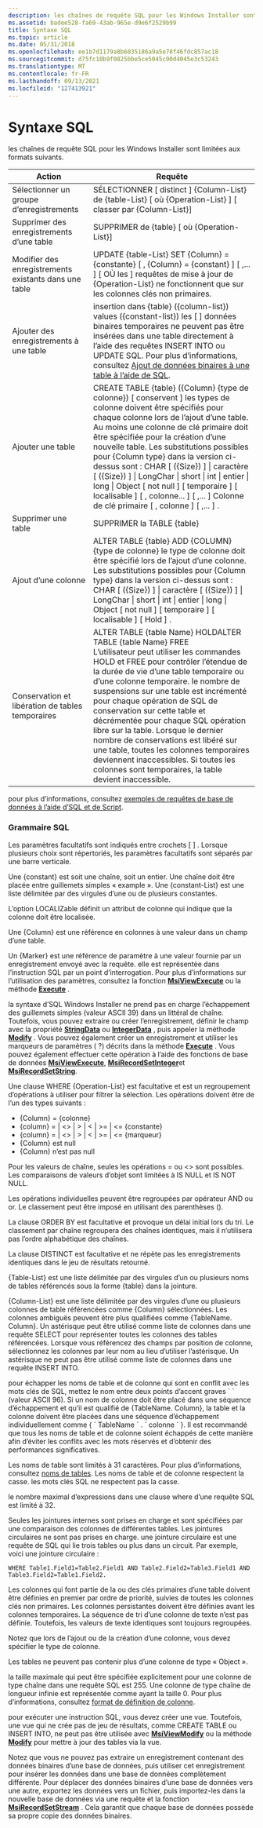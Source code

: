 ```yaml
---
description: les chaînes de requête SQL pour les Windows Installer sont limitées aux formats suivants.
ms.assetid: badee528-fa69-43ab-965e-d9e6f2529b99
title: Syntaxe SQL
ms.topic: article
ms.date: 05/31/2018
ms.openlocfilehash: ee1b7d1179a8b6035186a9a5e78f46fdc857ac18
ms.sourcegitcommit: d75fc10b9f0825bbe5ce5045c90d4045e3c53243
ms.translationtype: MT
ms.contentlocale: fr-FR
ms.lasthandoff: 09/13/2021
ms.locfileid: "127413921"
---
```

# <a name="sql-syntax"></a>Syntaxe SQL

les chaînes de requête SQL pour les Windows Installer sont limitées aux formats suivants.



| Action                             | Requête                                                                                                                                                                                                                                                                                                                                                                                                                                                                                                          |
|------------------------------------|----------------------------------------------------------------------------------------------------------------------------------------------------------------------------------------------------------------------------------------------------------------------------------------------------------------------------------------------------------------------------------------------------------------------------------------------------------------------------------------------------------------|
| Sélectionner un groupe d’enregistrements          | SÉLECTIONNER \[ distinct \] {Column-List} de {table-List} \[ où {Operation-List} \] \[ classer par {Column-List}\]                                                                                                                                                                                                                                                                                                                                                                                                       |
| Supprimer des enregistrements d’une table        | SUPPRIMER de {table} \[ où {Operation-List}\]                                                                                                                                                                                                                                                                                                                                                                                                                                                                 |
| Modifier des enregistrements existants dans une table | UPDATE {table-List} SET {Column} = {constante} \[ , {Column} = {constant} \] \[ ,... \] \[ OÙ les \] requêtes de mise à jour de {Operation-List} ne fonctionnent que sur les colonnes clés non primaires.<br/>                                                                                                                                                                                                                                                                                                                                      |
| Ajouter des enregistrements à une table             | insertion dans {table} ({column-list}) values ({constant-list}) les \[ \] données binaires temporaires ne peuvent pas être insérées dans une table directement à l’aide des requêtes INSERT INTO ou UPDATE SQL. Pour plus d’informations, consultez [Ajout de données binaires à une table à l’aide de SQL](adding-binary-data-to-a-table-using-sql.md).<br/>                                                                                                                                                                                                       |
| Ajouter une table                        | CREATE TABLE {table} ({Column} {type de colonne}) \[ conservent \] les types de colonne doivent être spécifiés pour chaque colonne lors de l’ajout d’une table. Au moins une colonne de clé primaire doit être spécifiée pour la création d’une nouvelle table. Les substitutions possibles pour {Column type} dans la version ci-dessus sont : CHAR \[ ({Size}) \] \| caractère \[ ({Size}) \] \| LongChar \| short \| int \| entier \| long \| Object \[ not null \] \[ temporaire \] \[ localisable \] \[ , colonne... \] \[ ,... \] Colonne de clé primaire \[ , colonne \] \[ ,... \] .<br/> |
| Supprimer une table                     | SUPPRIMER la TABLE {table}                                                                                                                                                                                                                                                                                                                                                                                                                                                                                             |
| Ajout d’une colonne                       | ALTER TABLE {table} ADD {COLUMN} {type de colonne} le type de colonne doit être spécifié lors de l’ajout d’une colonne. Les substitutions possibles pour {Column type} dans la version ci-dessus sont : CHAR \[ ({Size}) \] \| caractère \[ ({Size}) \] \| LongChar \| short \| int \| entier \| long \| Object \[ not null \] \[ temporaire \] \[ localisable \] \[ Hold \] .<br/>                                                                                                                                                                  |
| Conservation et libération de tables temporaires     | ALTER TABLE {table Name} HOLDALTER TABLE {table Name} FREE<br/> L’utilisateur peut utiliser les commandes HOLD et FREE pour contrôler l’étendue de la durée de vie d’une table temporaire ou d’une colonne temporaire. le nombre de suspensions sur une table est incrémenté pour chaque opération de SQL de conservation sur cette table et décrémentée pour chaque SQL opération libre sur la table. Lorsque le dernier nombre de conservations est libéré sur une table, toutes les colonnes temporaires deviennent inaccessibles. Si toutes les colonnes sont temporaires, la table devient inaccessible.<br/>     |



 

pour plus d’informations, consultez [exemples de requêtes de base de données à l’aide d’SQL et de Script](examples-of-database-queries-using-sql-and-script.md).

### <a name="sql-grammar"></a>Grammaire SQL

Les paramètres facultatifs sont indiqués entre crochets \[ \] . Lorsque plusieurs choix sont répertoriés, les paramètres facultatifs sont séparés par une barre verticale.

Une {constant} est soit une chaîne, soit un entier. Une chaîne doit être placée entre guillemets simples « example ». Une {constant-List} est une liste délimitée par des virgules d’une ou de plusieurs constantes.

L’option LOCALIZable définit un attribut de colonne qui indique que la colonne doit être localisée.

Une {Column} est une référence en colonnes à une valeur dans un champ d’une table.

Un {Marker} est une référence de paramètre à une valeur fournie par un enregistrement envoyé avec la requête. elle est représentée dans l’instruction SQL par un point d’interrogation. Pour plus d’informations sur l’utilisation des paramètres, consultez la fonction [**MsiViewExecute**](/windows/desktop/api/Msiquery/nf-msiquery-msiviewexecute) ou la méthode [**Execute**](view-execute.md) .

la syntaxe d’SQL Windows Installer ne prend pas en charge l’échappement des guillemets simples (valeur ASCII 39) dans un littéral de chaîne. Toutefois, vous pouvez extraire ou créer l’enregistrement, définir le champ avec la propriété [**StringData**](record-stringdata.md) ou [**IntegerData**](record-integerdata.md) , puis appeler la méthode [**Modify**](view-modify.md) . Vous pouvez également créer un enregistrement et utiliser les marqueurs de paramètres ( ?) décrits dans la méthode [**Execute**](view-execute.md) . Vous pouvez également effectuer cette opération à l’aide des fonctions de base de données [**MsiViewExecute**](/windows/desktop/api/Msiquery/nf-msiquery-msiviewexecute), [**MsiRecordSetInteger**](/windows/desktop/api/Msiquery/nf-msiquery-msirecordsetinteger)et [**MsiRecordSetString**](/windows/desktop/api/Msiquery/nf-msiquery-msirecordsetstringa).

Une clause WHERE {Operation-List} est facultative et est un regroupement d’opérations à utiliser pour filtrer la sélection. Les opérations doivent être de l’un des types suivants :

-   {Column} = {colonne}
-   {column} = \|  <>  \|  >  \|  <  \|  >=  \| <= {constante}
-   {column} = \|  <>  \|  >  \|  <  \|  >=  \| <= {marqueur}
-   {Column} est null
-   {Column} n’est pas null

Pour les valeurs de chaîne, seules les opérations = ou <> sont possibles. Les comparaisons de valeurs d’objet sont limitées à IS NULL et IS NOT NULL.

Les opérations individuelles peuvent être regroupées par opérateur AND ou or. Le classement peut être imposé en utilisant des parenthèses ().

La clause ORDER BY est facultative et provoque un délai initial lors du tri. Le classement par chaîne regroupera des chaînes identiques, mais il n’utilisera pas l’ordre alphabétique des chaînes.

La clause DISTINCT est facultative et ne répète pas les enregistrements identiques dans le jeu de résultats retourné.

{Table-List} est une liste délimitée par des virgules d’un ou plusieurs noms de tables référencés sous la forme {table} dans la jointure.

{Column-List} est une liste délimitée par des virgules d’une ou plusieurs colonnes de table référencées comme {Column} sélectionnées. Les colonnes ambiguës peuvent être plus qualifiées comme {TableName. Column}. Un astérisque peut être utilisé comme liste de colonnes dans une requête SELECT pour représenter toutes les colonnes des tables référencées. Lorsque vous référencez des champs par position de colonne, sélectionnez les colonnes par leur nom au lieu d’utiliser l’astérisque. Un astérisque ne peut pas être utilisé comme liste de colonnes dans une requête INSERT INTO.

pour échapper les noms de table et de colonne qui sont en conflit avec les mots clés de SQL, mettez le nom entre deux points d’accent graves \` \` (valeur ASCII 96). Si un nom de colonne doit être placé dans une séquence d’échappement et qu’il est qualifié de {TableName. Column}, la table et la colonne doivent être placées dans une séquence d’échappement individuellement comme { \` TableName \` . \` colonne \` }. Il est recommandé que tous les noms de table et de colonne soient échappés de cette manière afin d’éviter les conflits avec les mots réservés et d’obtenir des performances significatives.

Les noms de table sont limités à 31 caractères. Pour plus d’informations, consultez [noms de tables](table-names.md). Les noms de table et de colonne respectent la casse. les mots clés SQL ne respectent pas la casse.

le nombre maximal d’expressions dans une clause where d’une requête SQL est limité à 32.

Seules les jointures internes sont prises en charge et sont spécifiées par une comparaison des colonnes de différentes tables. Les jointures circulaires ne sont pas prises en charge. une jointure circulaire est une requête de SQL qui lie trois tables ou plus dans un circuit. Par exemple, voici une jointure circulaire :

``` syntax
WHERE Table1.Field1=Table2.Field1 AND Table2.Field2=Table3.Field1 AND Table3.Field2=Table1.Field2.
```

Les colonnes qui font partie de la ou des clés primaires d’une table doivent être définies en premier par ordre de priorité, suivies de toutes les colonnes clés non primaires. Les colonnes persistantes doivent être définies avant les colonnes temporaires. La séquence de tri d’une colonne de texte n’est pas définie. Toutefois, les valeurs de texte identiques sont toujours regroupées.

Notez que lors de l’ajout ou de la création d’une colonne, vous devez spécifier le type de colonne.

Les tables ne peuvent pas contenir plus d’une colonne de type « Object ».

la taille maximale qui peut être spécifiée explicitement pour une colonne de type chaîne dans une requête SQL est 255. Une colonne de type chaîne de longueur infinie est représentée comme ayant la taille 0. Pour plus d’informations, consultez [format de définition de colonne](column-definition-format.md).

pour exécuter une instruction SQL, vous devez créer une vue. Toutefois, une vue qui ne crée pas de jeu de résultats, comme CREATE TABLE ou INSERT INTO, ne peut pas être utilisée avec [**MsiViewModify**](/windows/desktop/api/Msiquery/nf-msiquery-msiviewmodify) ou la méthode [**Modify**](view-modify.md) pour mettre à jour des tables via la vue.

Notez que vous ne pouvez pas extraire un enregistrement contenant des données binaires d’une base de données, puis utiliser cet enregistrement pour insérer les données dans une base de données complètement différente. Pour déplacer des données binaires d’une base de données vers une autre, exportez les données vers un fichier, puis importez-les dans la nouvelle base de données via une requête et la fonction [**MsiRecordSetStream**](/windows/desktop/api/Msiquery/nf-msiquery-msirecordsetstreama) . Cela garantit que chaque base de données possède sa propre copie des données binaires.

 

 




